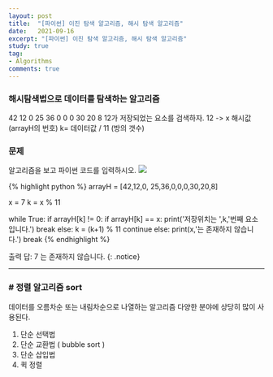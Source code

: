 ```yaml
---
layout: post
title:  "[파이썬] 이진 탐색 알고리즘, 해시 탐색 알고리즘"
date:   2021-09-16
excerpt: "[파이썬] 이진 탐색 알고리즘, 해시 탐색 알고리즘"
study: true
tag:
- Algorithms 
comments: true
---
```



### 해시탐색법으로 데이터를 탐색하는 알고리즘 

42 12 0 25 36 0 0 0 30 20 8
12가 저장되었는 요소를 검색하자. 12 -> x
해시값(arrayH의 번호) k= 데이터값 / 11 (방의 갯수)


### 문제

알고리즘을 보고 파이썬 코드를 입력하시오.
<img src="https://bittestb0341.github.io/assets\img\01_20210916day05.png">

{% highlight python %}
arrayH = [42,12,0, 25,36,0,0,0,30,20,8]

x = 7
k = x % 11


while True:
  if arrayH[k] != 0:
    if arrayH[k] == x:
      print('저장위치는 ',k,'번째 요소입니다.')
      break
    else:
      k = (k+1) % 11
      continue
  else:
    print(x,'는 존재하지 않습니다.')
    break
{% endhighlight %}

출력 답: 7 는 존재하지 않습니다.
{: .notice}
___

### # 정렬 알고리즘  sort

데이터를 오름차순 또는 내림차순으로 나열하는 알고리즘
다양한 분야에 상당히 많이 사용된다. 

1. 단순 선택법
2. 단순 교환법 ( bubble sort )
3. 단순 삽입법
4. 퀵 정렬

